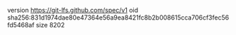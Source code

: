 version https://git-lfs.github.com/spec/v1
oid sha256:831d1974dae80e47364e56a9ea8421fc8b2b008615cca706cf3fec56fd5468af
size 8202
